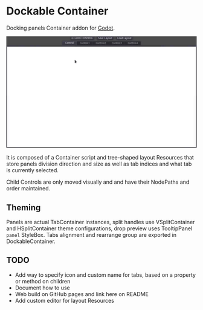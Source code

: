 # Dockable Container
Docking panels Container addon for [Godot](https://godotengine.org/).

![](screenshots/video1.gif)

It is composed of a Container script and tree-shaped layout Resources that
store panels division direction and size as well as tab indices and what tab is
currently selected.

Child Controls are only moved visually and and have their NodePaths and order maintained.


## Theming
Panels are actual TabContainer instances, split handles use VSplitContainer and
HSplitContainer theme configurations, drop preview uses TooltipPanel `panel` StyleBox.
Tabs alignment and rearrange group are exported in DockableContainer.


## TODO
- Add way to specify icon and custom name for tabs, based on a property or method on children
- Document how to use
- Web build on GitHub pages and link here on README
- Add custom editor for layout Resources

